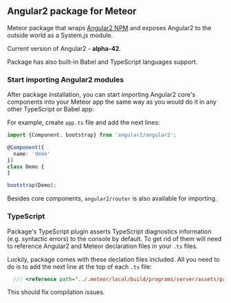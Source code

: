 ## Angular2 package for Meteor

Meteor package that wraps [Angular2 NPM](https://www.npmjs.com/package/angular2) and exposes Angular2 to the outside world as a System.js module.

Current version of Angular2 - **alpha-42**.

Package has also built-in Babel and TypeScript languages support.

### Start importing Angular2 modules
After package installation, you can start importing Angular2 core's components into your Meteor app the same way as you would do it in any other TypeScript or Babel app:

For example, create `app.ts` file and add the next lines:
````ts
import {Component, bootstrap} from 'angular2/angular2';

@Component({
  name: 'demo'
})
class Demo {
}

bootstrap(Demo);
````

Besides core components, `angular2/router` is also available for importing.


### TypeScript
Package's TypeScript plugin asserts TypeScript diagnostics information (e.g. syntactic errors) to the console by default.
To get rid of them will need to reference Angular2 and Meteor declaration files in your `.ts` files.

Luckily, package comes with these declation files included.
All you need to do is to add the next line at the top of each `.ts` file:
````ts
  /// <reference path="../.meteor/local/build/programs/server/assets/packages/barbatus_angular2/typings/all.d.ts" />'
````
This should fix compilation issues.
